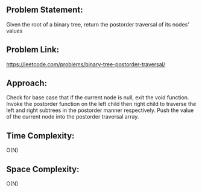 ## Problem Statement:
Given the root of a binary tree, return the postorder traversal of its nodes' values

## Problem Link:
https://leetcode.com/problems/binary-tree-postorder-traversal/

## Approach:
Check for base case that if the current node is null, exit the void function. Invoke the postorder function on the left child then right child to traverse the left and right subtrees in the postorder manner respectively. Push the value of the current node into the postorder traversal array.

## Time Complexity:
O(N)

## Space Complexity:
O(N)
